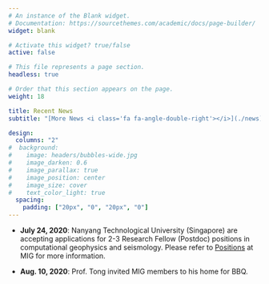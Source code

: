 ```yaml
---
# An instance of the Blank widget.
# Documentation: https://sourcethemes.com/academic/docs/page-builder/
widget: blank

# Activate this widget? true/false
active: false

# This file represents a page section.
headless: true

# Order that this section appears on the page.
weight: 18

title: Recent News
subtitle: "[More News <i class='fa fa-angle-double-right'></i>](./news)"

design:
  columns: "2"
#  background:
#    image: headers/bubbles-wide.jpg
#    image_darken: 0.6
#    image_parallax: true
#    image_position: center
#    image_size: cover
#    text_color_light: true
  spacing:
    padding: ["20px", "0", "20px", "0"]
---
```


- **July 24, 2020**: Nanyang Technological University (Singapore) are accepting applications for 2-3 Research Fellow (Postdoc) positions in computational geophysics and seismology. Please refer to [Positions](./positions) at MIG for more information.

- **Aug. 10, 2020**: Prof. Tong invited MIG members to his home for BBQ.
